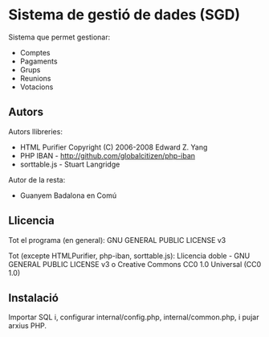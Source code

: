 # Sistema de gestió de dades (SGD)

Sistema que permet gestionar:

- Comptes
- Pagaments
- Grups
- Reunions
- Votacions

## Autors

Autors llibreries: 

- HTML Purifier Copyright (C)  2006-2008 Edward Z. Yang
- PHP IBAN - http://github.com/globalcitizen/php-iban
- sorttable.js - Stuart Langridge

Autor de la resta:

- Guanyem Badalona en Comú

## Llicencia

Tot el programa (en general): GNU GENERAL PUBLIC LICENSE v3

Tot (excepte HTMLPurifier, php-iban, sorttable.js): Llicencia doble - GNU GENERAL PUBLIC LICENSE v3 o Creative Commons CC0 1.0 Universal (CC0 1.0)

## Instalació

Importar SQL i, configurar internal/config.php, internal/common.php, i pujar arxius PHP.